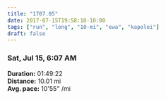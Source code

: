 ```yaml
---
title: "1707.05"
date: 2017-07-15T19:58:10-10:00
tags: ["run", "long", "10-mi", "ewa", "kapolei"]
draft: false
---
```


### Sat, Jul 15, 6:07 AM

**Duration:** 01:49:22  
**Distance:** 10.01 mi  
**Avg. pace:** 10'55" /mi